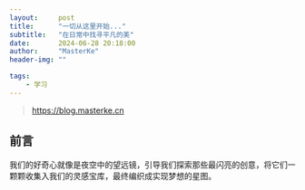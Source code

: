 ```yaml
---
layout:     post
title:      "一切从这里开始..."
subtitle:   "在日常中找寻平凡的美"
date:       2024-06-28 20:18:00
author:     "MasterKe"
header-img: ""

tags:
    - 学习
---
```


> https://blog.masterke.cn


## 前言

我们的好奇心就像是夜空中的望远镜，引导我们探索那些最闪亮的创意，将它们一颗颗收集入我们的灵感宝库，最终编织成实现梦想的星图。